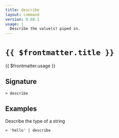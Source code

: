 ```yaml
---
title: describe
layout: command
version: 0.60.1
usage: |
  Describe the value(s) piped in.
---
```


# `{{ $frontmatter.title }}`

<div style='white-space: pre-wrap;'>{{ $frontmatter.usage }}</div>

## Signature

```> describe ```

## Examples

Describe the type of a string
```shell
> 'hello' | describe
```
